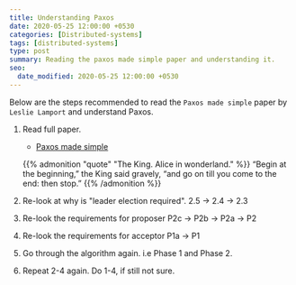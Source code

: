 ```yaml
---
title: Understanding Paxos
date: 2020-05-25 12:00:00 +0530
categories: [Distributed-systems]
tags: [distributed-systems]
type: post
summary: Reading the paxos made simple paper and understanding it.
seo:
  date_modified: 2020-05-25 12:00:00 +0530
---
```


Below are the steps recommended to read the `Paxos made simple` paper by `Leslie Lamport` and understand Paxos.

1. Read full paper.

   - [Paxos made simple](https://lamport.azurewebsites.net/pubs/paxos-simple.pdf)

   {{% admonition "quote" "The King. Alice in wonderland." %}}
   “Begin at the beginning,” the King said gravely,
   “and go on till you come to the end: then stop.”
   {{% /admonition %}}

2. Re-look at why is "leader election required". 2.5 -> 2.4 -> 2.3

3. Re-look the requirements for proposer P2c -> P2b -> P2a -> P2

4. Re-look the requirements for acceptor P1a -> P1

5. Go through the algorithm again. i.e Phase 1 and Phase 2.

6. Repeat 2-4 again. Do 1-4, if still not sure.
